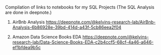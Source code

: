 Compilation of links to notebooks for my SQL Projects 
(The SQL Analysis are done in deepnote.)

1. AirBnb Analysis 
https://deepnote.com/@kelvins-research-lab/AirBnb-Analysis-6b86928e-39bd-414d-a43f-5cb86eea2f04

2. Amazon Data Science Books EDA
https://deepnote.com/@kelvins-research-lab/Data-Science-Books-EDA-c2b4ccf5-68cf-4a46-a646-ef1bfdea9b5c
